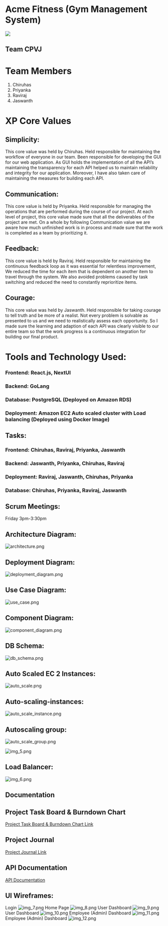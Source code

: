 # Acme Fitness (Gym Management System)

![](readme_stuff/jiff.gif)

## Team CPVJ

# Team Members
1. Chiruhas
2. Priyanka
3. Raviraj
4. Jaswanth

# XP Core Values

## Simplicity:
This core value was held by Chiruhas. Held responsible for maintaining the workflow of everyone in our team. Been responsible for developing the GUI for our web application. As GUI holds the implementation of all the API’s maintaining the transparency for each API helped us to maintain reliability and integrity for our application. Moreover, I have also taken care of maintaining the measures for building each API.

## Communication:
This core value is held by Priyanka. Held responsible for managing the operations that are performed during the course of our project. At each level of project, this core value made sure that all the deliverables of the project are met. On a whole by following Communication value we are aware how much unfinished work is in process and made sure that the work is completed as a team by prioritizing it.

## Feedback:
This core value is held by Raviraj. Held responsible for maintaining the continuous feedback loop as it was essential for relentless improvement, We reduced the time for each item that is dependent on another item to travel through the system. We also avoided problems caused by task switching and reduced the need to constantly reprioritize items.

## Courage:
This core value was held by Jaswanth. Held responsible for taking courage to tell truth and be more of a realist. Not every problem is solvable as presented to us and we need to realistically assess each opportunity. So I made sure the learning and adaption of each API was clearly visible to our entire team so that the work progress is a continuous integration for building our final product.

# Tools and Technology Used:

### Frontend: React.js, NextUI
### Backend: GoLang
### Database: PostgreSQL (Deployed on Amazon RDS)
### Deployment: Amazon EC2 Auto scaled cluster with Load balancing (Deployed using Docker Image)

## Tasks:
### Frontend: Chiruhas, Raviraj, Priyanka, Jaswanth
### Backend: Jaswanth, Priyanka, Chiruhas, Raviraj
### Deployment: Raviraj, Jaswanth, Chiruhas, Priyanka
### Database: Chiruhas, Priyanka, Raviraj, Jaswanth


## Scrum Meetings:
Friday 3pm-3:30pm

## Architecture Diagram:

![architecture.png](readme_stuff/architecture.png)

## Deployment Diagram:

![deployment_diagram.png](readme_stuff/deployment_diagram.png)

## Use Case Diagram:
![use_case.png](readme_stuff/use_case.png)

## Component Diagram:

![component_diagram.png](readme_stuff/component_diagram.jpg)

## DB Schema:
![db_schema.png](readme_stuff/db_schema.png)

## Auto Scaled EC 2 Instances:

![auto_scale.png](readme_stuff/auto_scale.png)


## Auto-scaling-instances:

![auto_scale_instance.png](readme_stuff/auto_scale_instance.png)

## Autoscaling group:
![auto_scale_group.png](readme_stuff/autoscaling_group.png)

![img_5.png](readme_stuff/autoscaling_group2.png)

## Load Balancer:
![img_6.png](readme_stuff/load_balancer.png)


## Documentation
## Project Task Board & Burndown Chart
[Project Task Board & Burndown Chart Link](https://docs.google.com/spreadsheets/d/1pIRMznT8d--j0yJnySSWdwwGZKkn1hQ8/edit?usp=sharing&ouid=115628498657907775286&rtpof=true&sd=true)
## Project Journal
[Project Journal Link](https://docs.google.com/document/d/1-r9GnjW0JkOG2DIHnoRFhT2R8b0my5-K/edit?usp=sharing&ouid=115628498657907775286&rtpof=true&sd=true)
## API Documentation
[API Documentation](https://drive.google.com/file/d/1pvqbIYfLGLNQMMh1jvHXzQzWqKM5_f1n/view?usp=sharing)

## UI Wireframes:
Login
![img_7.png](readme_stuff/wireframe1.png)
Home Page
![img_8.png](readme_stuff/wireframe2.png)
User Dashboard
![img_9.png](readme_stuff/wireframe3.png)
User Dashboard
![img_10.png](readme_stuff/wireframe4.png)
Employee (Admin) Dashboard
![img_11.png](readme_stuff/wireframe5.png)
Employee (Admin) Dashboard
![img_12.png](readme_stuff/wireframe6.png)




